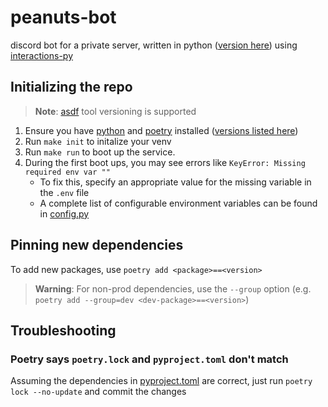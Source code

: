 # peanuts-bot
discord bot for a private server, written in python ([version here](.tool-versions)) using [interactions-py](https://github.com/interactions-py/interactions.py)

## Initializing the repo
> **Note**:
> [asdf](https://asdf-vm.com) tool versioning is supported
1. Ensure you have [python](https://www.python.org) and [poetry](https://python-poetry.org) installed ([versions listed here](.tool-versions))
1. Run `make init` to initalize your venv
1. Run `make run` to boot up the service.
1. During the first boot ups, you may see errors like `KeyError: Missing required env var ""`
    - To fix this, specify an appropriate value for the missing variable in the `.env` file
    - A complete list of configurable environment variables can be found in [config.py](config.py)

## Pinning new dependencies
To add new packages, use `poetry add <package>==<version>`
> **Warning**:
> For non-prod dependencies, use the `--group` option (e.g. `poetry add --group=dev <dev-package>==<version>`)

## Troubleshooting
### Poetry says `poetry.lock` and `pyproject.toml` don't match
Assuming the dependencies in [pyproject.toml](pyproject.toml) are correct, just run `poetry lock --no-update` and commit the changes
